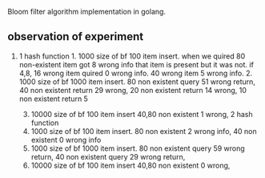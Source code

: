 Bloom filter algorithm implementation in golang.

## observation of experiment
1. 1 hash function
    1.
         1000 size of bf
		 100 item insert.
		  when we quired 80 non-existent item got 8 wrong info that item is present but it was not.
		  if 4,8, 16 wrong item quired 0 wrong info. 40 wrong item 5 wrong info.
	2.
	     1000 size of bf
		 1000 item insert.
		 80 non existent query 51 wrong return, 40 non existent return 29 wrong, 20 non existent return 14 wrong, 10 non existent return 5

	3.
	    10000 size of bf
		100 item insert
		40,80 non existent 1 wrong,
   2 hash function
    1.
        1000 size of bf
		100 item insert.
		80 non existent 2 wrong info, 40 non existent 0 wrong info   
    2.
        1000 size of bf
	    1000 item insert.
		80 non existent query 59 wrong return, 40 non existent query 29 wrong return,  
    3.
        10000 size of bf
		100 item insert
		40,80 non existent 0 wrong,       
